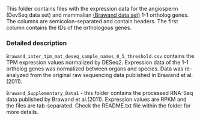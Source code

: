 This folder contains files with the expression data for the angiosperm (DevSeq data set) and mammalian [(Brawand data set)](https://pubmed.ncbi.nlm.nih.gov/22012392/) 1-1 ortholog genes. The columns are semicolon-separated and contain headers. The first column contains the IDs of the orthologous genes. 

### Detailed description

`Brawand_inter_tpm_mat_deseq_sample_names_0_5_threshold.csv` contains the TPM expression values normalized by DESeq2. Expression data of the 1-1 ortholog genes was normalized between organs and species. Data was re-analyzed from the original raw sequencing data published in Brawand et al.(2011).

`Brawand_Supplementary_Data1` - this folder contains the processed RNA-Seq data published by Brawand et al.(2011). Expression values are RPKM and the files are tab-separated. Check the README.txt file within the folder for more details.
